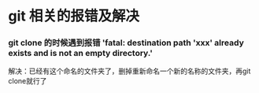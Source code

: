 # git 相关的报错及解决
### git clone 的时候遇到报错 'fatal: destination path 'xxx' already exists and is not an empty directory.'
解决：已经有这个命名的文件夹了，删掉重新命名一个新的名称的文件夹，再git clone就行了
